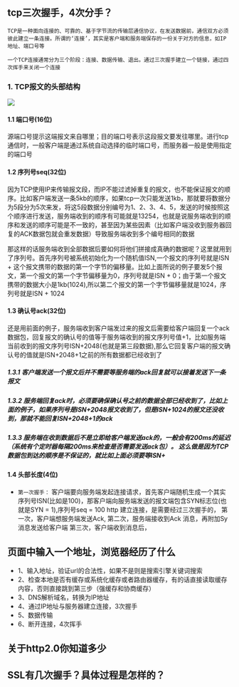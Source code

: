 ## tcp三次握手，4次分手？

    TCP是一种面向连接的、可靠的、基于字节流的传输层通信协议，在发送数据前，通信双方必须彼此建立一条连接。所谓的‘连接’，其实是客户端和服务端保存的一份关于对方的信息，如IP　地址、端口号等

    一个TCP连接通常分为三个阶段：连接、数据传输、退出。通过三次握手建立一个链接，通过四次挥手来关闭一个连接
### 1. TCP报文的头部结构
![](https://user-gold-cdn.xitu.io/2020/1/7/16f7e03b19e6c134?imageslim)

#### 1.1 端口号(16位)
源端口号提示这端报文来自哪里；目的端口号表示这段报文要发往哪里。进行tcp通信时，一般客户端是通过系统自动选择的临时端口号，而服务器一般是使用指定的端口号
#### 1.2 序列号seq(32位)
因为TCP使用IP来传输报文段，而IP不能过滤掉重复的报文，也不能保证报文的顺序。比如客户端发送一条5kb的顺序，如果tcp一次只能发送1kb，那就要将数据分为5段分为5次来发，将这5段数据分别编号为1、2、3、4、5，发送的时候按照这个顺序进行发送，服务端收到的顺序有可能就是13254，也就是说服务端收到的顺序和发送的顺序可能是不一致的，甚至因为某些因素（比如客户端没收到服务器回复的ACK数据包就会重发数据）导致服务端收到多个编号相同的数据

那这样的话服务端收到全部数据后要如何将他们拼接成真确的数据呢？这里就用到了序列号。首先序列号被系统初始化为一个随机值ISN,一个报文的序列号就是ISN + 这个报文携带的数据的第一个字节的偏移量。比如上面所说的例子要发5个报文，第一个报文的第一个字节偏移量为0，序列号就是ISN + 0；由于第一个报文携带的数据大小是1kb(1024),所以第二个报文的第一个字节偏移量就是1024，序列号就是ISN + 1024
#### 1.3 确认号ack(32位)
还是用前面的例子，服务端收到客户端发过来的报文后需要给客户端回复一个ack数据包，回复报文的确认号的值等于服务端收到的报文序列号值+1，比如服务端当前收到的报文序列号ISN+2048(也就是第三段数据),那么它回复客户端的报文确认号的值就是ISN+2048+1之前的所有数据都已经收到了

##### 1.3.1 客户端发送一个报文后并不需要等服务端的ack回复就可以接着发送下一条报文
##### 1.3.2 服务端回复ack时，必须要确保确认号之前的数据全部已经收到了，比如上面的例子，如果序列号是ISN+2048报文收到了，但是ISN+1024的报文还没收到，那就不能回复ISN+2048+1的ack
##### 1.3.3 服务端在收到数据后不是立即给客户端发送ack的，一般会有200ms的延迟（系统有个定时器每隔200ms来检查是否需要发送ack包）。 这么做是因为TCP数据包到达的顺序是不保证的，就比如上面必须要等ISN+
#### 1.4 头部长度(4位)
- `第一次握手：` 客户端要向服务端发起连接请求，首先客户端随机生成一个其实序列号ISN(比如是100)，那客户端向服务端发送的报文端包含SYN标志位(也就是SYN = 1),序列号seq = 100
http 建立连接，是需要经过三次握手的，
第一次，客户端想服务端发送Ack,
第二次，服务端接收到Ack 消息，再附加Sy消息发送给客户端
第三次，客户端收到消息后，
                                            

## 页面中输入一个地址，浏览器经历了什么

- 1、输入地址，验证url的合法性，如果不是则是搜索引擎关键词搜索
- 2、检查本地是否有缓存或系统化缓存或者路由器缓存，有的话直接读取缓存内容，否则直接跳到第三步（强缓存和协商缓存）
- 3、DNS解析域名，转换为IP地址
- 4、通过IP地址与服务器建立连接，3次握手
- 5、数据传输
- 6、断开连接，4次挥手

## 关于http2.0你知道多少

## SSL有几次握手？具体过程是怎样的？